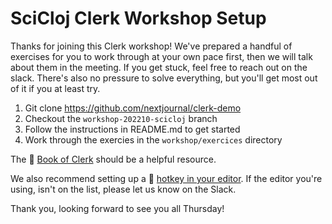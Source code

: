 # SciCloj Clerk Workshop Setup

Thanks for joining this Clerk workshop! We've prepared a handful of
exercises for you to work through at your own pace first, then we will
talk about them in the meeting. If you get stuck, feel free to reach
out on the slack. There's also no pressure to solve everything, but
you'll get most out of it if you at least try.

1. Git clone https://github.com/nextjournal/clerk-demo
2. Checkout the `workshop-202210-scicloj` branch
3. Follow the instructions in README.md to get started
4. Work through the exercies in the `workshop/exercices` directory

The 📓 [Book of
Clerk](https://github.clerk.garden/nextjournal/book-of-clerk/commit/32451f85976ff5e0bc18941f42e1d3e8ce859640/)
should be a helpful resource.

We also recommend setting up a 🔪 [hotkey in your
editor](https://github.com/nextjournal/clerk#editor-workflow). If the
editor you're using, isn't on the list, please let us know on the
Slack.

Thank you, looking forward to see you all Thursday!
